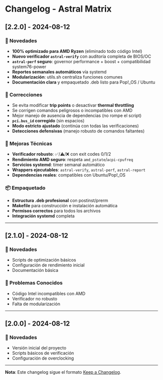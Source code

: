 # Changelog - Astral Matrix

## [2.2.0] - 2024-08-12

### 🚀 Novedades
- **100% optimizado para AMD Ryzen** (eliminado todo código Intel)
- **Nuevo verificador `astral-verify`** con auditoría completa de BIOS/OC
- **`astral-perf` seguro**: governor performance + boost + compatibilidad system76-power
- **Reportes semanales automáticos** vía systemd
- **Modularización**: utils.sh centraliza funciones comunes
- **Documentación clara** y empaquetado .deb listo para Pop!_OS / Ubuntu

### 🐞 Correcciones
- Se evita modificar **trip points** o desactivar **thermal throttling**
- Se corrigen comandos peligrosos o incompatibles con AMD
- Mejor manejo de ausencia de dependencias (no rompe el script)
- **`pci.bus_id` corregido** (sin espacios)
- **Modo estricto ajustado** (continúa con todas las verificaciones)
- **Detecciones defensivas** (manejo robusto de comandos faltantes)

### 🔧 Mejoras Técnicas
- **Verificador robusto**: ✅/⚠️/❌ con exit codes 0/1/2
- **Rendimiento AMD seguro**: respeta `amd_pstate`/`acpi-cpufreq`
- **Servicios systemd**: timer semanal automático
- **Wrappers ejecutables**: `astral-verify`, `astral-perf`, `astral-report`
- **Dependencias reales**: compatibles con Ubuntu/Pop!_OS

### 📦 Empaquetado
- **Estructura .deb profesional** con postinst/prerm
- **Makefile** para construcción e instalación automática
- **Permisos correctos** para todos los archivos
- **Integración systemd** completa

---

## [2.1.0] - 2024-08-12

### 🚀 Novedades
- Scripts de optimización básicos
- Configuración de rendimiento inicial
- Documentación básica

### 🐞 Problemas Conocidos
- Código Intel incompatibles con AMD
- Verificador no robusto
- Falta de modularización

---

## [2.0.0] - 2024-08-12

### 🚀 Novedades
- Versión inicial del proyecto
- Scripts básicos de verificación
- Configuración de overclocking

---

**Nota**: Este changelog sigue el formato [Keep a Changelog](https://keepachangelog.com/).
